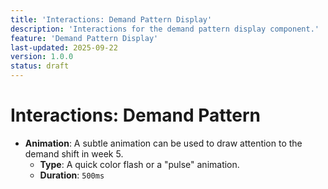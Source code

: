 ```yaml
---
title: 'Interactions: Demand Pattern Display'
description: 'Interactions for the demand pattern display component.'
feature: 'Demand Pattern Display'
last-updated: 2025-09-22
version: 1.0.0
status: draft
---
```


# Interactions: Demand Pattern

- **Animation**: A subtle animation can be used to draw attention to the demand shift in week 5.
    - **Type**: A quick color flash or a "pulse" animation.
    - **Duration**: `500ms`
